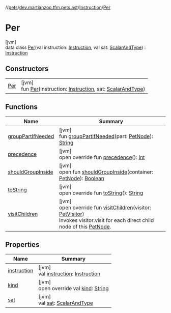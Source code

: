 //[pets](../../../../index.md)/[dev.martianzoo.tfm.pets.ast](../../index.md)/[Instruction](../index.md)/[Per](index.md)

# Per

[jvm]\
data class [Per](index.md)(val instruction: [Instruction](../index.md), val sat: [ScalarAndType](../../-scalar-and-type/index.md)) : [Instruction](../index.md)

## Constructors

| | |
|---|---|
| [Per](-per.md) | [jvm]<br>fun [Per](-per.md)(instruction: [Instruction](../index.md), sat: [ScalarAndType](../../-scalar-and-type/index.md)) |

## Functions

| Name | Summary |
|---|---|
| [groupPartIfNeeded](../../-pet-node/group-part-if-needed.md) | [jvm]<br>fun [groupPartIfNeeded](../../-pet-node/group-part-if-needed.md)(part: [PetNode](../../-pet-node/index.md)): [String](https://kotlinlang.org/api/latest/jvm/stdlib/kotlin/-string/index.html) |
| [precedence](precedence.md) | [jvm]<br>open override fun [precedence](precedence.md)(): [Int](https://kotlinlang.org/api/latest/jvm/stdlib/kotlin/-int/index.html) |
| [shouldGroupInside](../../-pet-node/should-group-inside.md) | [jvm]<br>open fun [shouldGroupInside](../../-pet-node/should-group-inside.md)(container: [PetNode](../../-pet-node/index.md)): [Boolean](https://kotlinlang.org/api/latest/jvm/stdlib/kotlin/-boolean/index.html) |
| [toString](to-string.md) | [jvm]<br>open override fun [toString](to-string.md)(): [String](https://kotlinlang.org/api/latest/jvm/stdlib/kotlin/-string/index.html) |
| [visitChildren](visit-children.md) | [jvm]<br>open override fun [visitChildren](visit-children.md)(visitor: [PetVisitor](../../../dev.martianzoo.tfm.pets/-pet-visitor/index.md))<br>Invokes visitor.visit for each direct child node of this [PetNode](../../-pet-node/index.md). |

## Properties

| Name | Summary |
|---|---|
| [instruction](instruction.md) | [jvm]<br>val [instruction](instruction.md): [Instruction](../index.md) |
| [kind](../kind.md) | [jvm]<br>open override val [kind](../kind.md): [String](https://kotlinlang.org/api/latest/jvm/stdlib/kotlin/-string/index.html) |
| [sat](sat.md) | [jvm]<br>val [sat](sat.md): [ScalarAndType](../../-scalar-and-type/index.md) |

